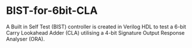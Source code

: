 # BIST-for-6bit-CLA
A Built in Self Test (BIST) controller is created in Verilog HDL to test a 6-bit Carry Lookahead Adder (CLA) utilising a 4-bit Signature Output Response Analyser (ORA).

